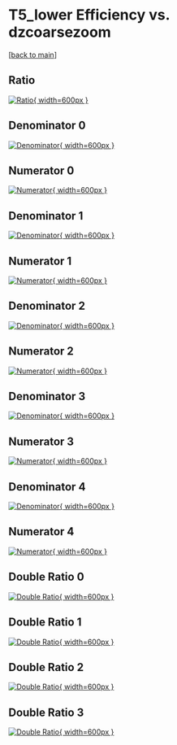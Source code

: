 # T5_lower Efficiency vs. dzcoarsezoom

[[back to main](./)]



## Ratio

[![Ratio](../mtv/var/T5_lower_loweta_11_1_eff_dzcoarsezoom.png){ width=600px }](../mtv/var/T5_lower_loweta_11_1_eff_dzcoarsezoom.pdf)

## Denominator 0

[![Denominator](../mtv/den/T5_lower_loweta_11_1_eff_dzcoarsezoom_den0.png){ width=600px }](../mtv/den/T5_lower_loweta_11_1_eff_dzcoarsezoom_den0.pdf)

## Numerator 0

[![Numerator](../mtv/num/T5_lower_loweta_11_1_eff_dzcoarsezoom_num0.png){ width=600px }](../mtv/num/T5_lower_loweta_11_1_eff_dzcoarsezoom_num0.pdf)

## Denominator 1

[![Denominator](../mtv/den/T5_lower_loweta_11_1_eff_dzcoarsezoom_den1.png){ width=600px }](../mtv/den/T5_lower_loweta_11_1_eff_dzcoarsezoom_den1.pdf)

## Numerator 1

[![Numerator](../mtv/num/T5_lower_loweta_11_1_eff_dzcoarsezoom_num1.png){ width=600px }](../mtv/num/T5_lower_loweta_11_1_eff_dzcoarsezoom_num1.pdf)

## Denominator 2

[![Denominator](../mtv/den/T5_lower_loweta_11_1_eff_dzcoarsezoom_den2.png){ width=600px }](../mtv/den/T5_lower_loweta_11_1_eff_dzcoarsezoom_den2.pdf)

## Numerator 2

[![Numerator](../mtv/num/T5_lower_loweta_11_1_eff_dzcoarsezoom_num2.png){ width=600px }](../mtv/num/T5_lower_loweta_11_1_eff_dzcoarsezoom_num2.pdf)

## Denominator 3

[![Denominator](../mtv/den/T5_lower_loweta_11_1_eff_dzcoarsezoom_den3.png){ width=600px }](../mtv/den/T5_lower_loweta_11_1_eff_dzcoarsezoom_den3.pdf)

## Numerator 3

[![Numerator](../mtv/num/T5_lower_loweta_11_1_eff_dzcoarsezoom_num3.png){ width=600px }](../mtv/num/T5_lower_loweta_11_1_eff_dzcoarsezoom_num3.pdf)

## Denominator 4

[![Denominator](../mtv/den/T5_lower_loweta_11_1_eff_dzcoarsezoom_den4.png){ width=600px }](../mtv/den/T5_lower_loweta_11_1_eff_dzcoarsezoom_den4.pdf)

## Numerator 4

[![Numerator](../mtv/num/T5_lower_loweta_11_1_eff_dzcoarsezoom_num4.png){ width=600px }](../mtv/num/T5_lower_loweta_11_1_eff_dzcoarsezoom_num4.pdf)

## Double Ratio 0

[![Double Ratio](../mtv/ratio/T5_lower_loweta_11_1_eff_dzcoarsezoom_ratio0.png){ width=600px }](../mtv/ratio/T5_lower_loweta_11_1_eff_dzcoarsezoom_ratio0.pdf)

## Double Ratio 1

[![Double Ratio](../mtv/ratio/T5_lower_loweta_11_1_eff_dzcoarsezoom_ratio1.png){ width=600px }](../mtv/ratio/T5_lower_loweta_11_1_eff_dzcoarsezoom_ratio1.pdf)

## Double Ratio 2

[![Double Ratio](../mtv/ratio/T5_lower_loweta_11_1_eff_dzcoarsezoom_ratio2.png){ width=600px }](../mtv/ratio/T5_lower_loweta_11_1_eff_dzcoarsezoom_ratio2.pdf)

## Double Ratio 3

[![Double Ratio](../mtv/ratio/T5_lower_loweta_11_1_eff_dzcoarsezoom_ratio3.png){ width=600px }](../mtv/ratio/T5_lower_loweta_11_1_eff_dzcoarsezoom_ratio3.pdf)

